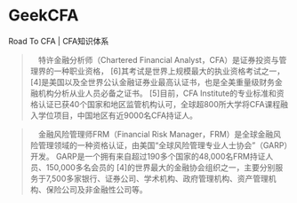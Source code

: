 # GeekCFA
Road To CFA | CFA知识体系

>&emsp;特许金融分析师（Chartered Financial Analyst，CFA）是证券投资与管理界的一种职业资格， [6]其考试是世界上规模最大的执业资格考试之一， [4]是美国以及全世界公认金融证券业最高认证书，也是全美重量级财务金融机构分析从业人员必备之证书。 [5]目前，CFA Institute的专业标准和资格认证已获40个国家和地区监管机构认可，全球超800所大学将CFA课程融入学位项目，中国地区有近9000名CFA持证人。

>&emsp;金融风险管理师FRM（Financial Risk Manager，FRM）是全球金融风险管理领域的一种资格认证，由美国“全球风险管理专业人士协会”（GARP）开发。 GARP是一个拥有来自超过190多个国家的48,000名FRM持证人员、150,000多名会员的 [4]的世界最大的金融协会组织之一，主要分别服务于7,500多家银行、证券公司、学术机构、政府管理机构、资产管理机构、保险公司及非金融性公司等。
